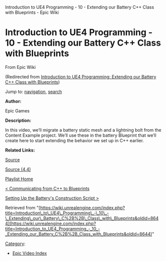 Introduction to UE4 Programming - 10 - Extending our Battery C++ Class with Blueprints - Epic Wiki              

Introduction to UE4 Programming - 10 - Extending our Battery C++ Class with Blueprints
======================================================================================

From Epic Wiki

(Redirected from [Introduction to UE4 Programming: Extending our Battery C++ Class with Blueprints](/index.php?title=Introduction_to_UE4_Programming:_Extending_our_Battery_C%2B%2B_Class_with_Blueprints&redirect=no "Introduction to UE4 Programming: Extending our Battery C++ Class with Blueprints"))

Jump to: [navigation](#mw-navigation), [search](#p-search)

  

**Author:**

Epic Games

**Description:**

In this video, we’ll migrate a battery static mesh and a lightning bolt from the Content Example project. We’ll use these in the battery Blueprint that we’ll create here to start extending the behavior we set up in C++ earlier.

**Related Links:**

[Source](https://d26ilriwvtzlb.cloudfront.net/3/3c/Source.zip "Source.zip")

[Source (4.4)](https://d26ilriwvtzlb.cloudfront.net/8/85/Source_4_4.zip "Source 4 4.zip")

[Playlist Home](/Category:Epic_Video_Playlists "Category:Epic Video Playlists")

[< Communicating from C++ to Blueprints](/Introduction_to_UE4_Programming_-_9_-_Communicating_from_C%2B%2B_to_Blueprints "Introduction to UE4 Programming - 9 - Communicating from C++ to Blueprints")

[Setting Up the Battery's Construction Script >](/Introduction_to_UE4_Programming_-_11_-_Setting_Up_the_Battery%27s_Construction_Script "Introduction to UE4 Programming - 11 - Setting Up the Battery's Construction Script")

Retrieved from "[https://wiki.unrealengine.com/index.php?title=Introduction\_to\_UE4\_Programming\_-\_10\_-\_Extending\_our\_Battery\_C%2B%2B\_Class\_with\_Blueprints&oldid=8644](https://wiki.unrealengine.com/index.php?title=Introduction_to_UE4_Programming_-_10_-_Extending_our_Battery_C%2B%2B_Class_with_Blueprints&oldid=8644)"

[Category](/Special:Categories "Special:Categories"):

*   [Epic Video Index](/index.php?title=Category:Epic_Video_Index&action=edit&redlink=1 "Category:Epic Video Index (page does not exist)")